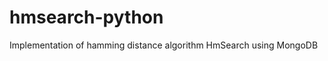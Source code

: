 hmsearch-python
===============

Implementation of hamming distance algorithm HmSearch using MongoDB
